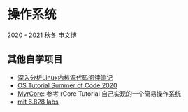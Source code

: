 # 操作系统

2020 - 2021 秋冬 申文博

## 其他自学项目

- [深入分析Linux内核源代码阅读笔记](操作系统/深入分析Linux内核源代码阅读笔记.md)
- [OS Tutorial Summer of Code 2020](https://github.com/yunwei37/os-summer-of-code-daily)
- [MyrCore](https://github.com/yunwei37/MyrCore): 参考 rCore Tutorial 自己实现的一个简易操作系统
- [mit 6.828 labs](https://github.com/yunwei37/xv6-labs)
